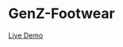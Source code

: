 # GenZ-Footwear

 <a href="https://kevin-2810.github.io/GenZ-Footwear/" class="read-more-btn link" >Live Demo</a>
